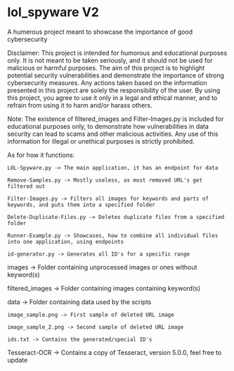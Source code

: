 # lol_spyware V2
A humerous project meant to showcase the importance of good cybersecurity

Disclaimer: This project is intended for humorous and educational purposes only. It is not meant to be taken seriously, and it should not be used for malicious or harmful purposes. The aim of this project is to highlight potential security vulnerabilities and demonstrate the importance of strong cybersecurity measures. Any actions taken based on the information presented in this project are solely the responsibility of the user. By using this project, you agree to use it only in a legal and ethical manner, and to refrain from using it to harm and/or harass others.

Note: The existence of filtered_images and Filter-Images.py is included for educational purposes only, to demonstrate how vulnerabilities in data security can lead to scams and other malicious activities. Any use of this information for illegal or unethical purposes is strictly prohibited.

As for how it functions:

```LOL-Spyware.py -> The main application, it has an endpoint for data```

```Remove-Samples.py -> Mostly useless, as most removed URL's get filtered out```

```Filter-Images.py -> Filters all images for keywords and parts of keywords, and puts them into a specified folder```

```Delete-Duplicate-Files.py -> Deletes duplicate files from a specified folder```

```Runner-Example.py -> Showcases, how to combine all individual files into one application, using endpoints```

```id-generator.py -> Generates all ID's for a specific range```

images -> Folder containing unprocessed images or ones without keyword(s)

filtered_images -> Folder containing images containing keyword(s)

data -> Folder containing data used by the scripts

	image_sample.png -> First sample of deleted URL image
        
	image_sample_2.png -> Second sample of deleted URL image
        
	ids.txt -> Contains the generated/special ID's
        
Tesseract-OCR -> Contains a copy of Tesseract, version 5.0.0, feel free to update
